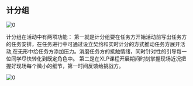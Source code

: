 ## 计分组
![0](../pic/4-15-1.jpg "0")    

计分组在活动中有两项功能：
第一就是计分组要在任务方开始活动前写出任务方的任务安排，在任务进行中可通过设立契约和实时计分的方式推动任务方展开活动,在无形中给任务方添加压力。消磨任务方的抵触情绪，同时针对性的引导每一位同学尽快转化到既定角色中。
第二是在XLP课程开展期间时刻掌握现场近况把握好现场每个微小的细节，第一时间反馈给挑战方。

![0](../pic/4-15-2.jpg "0")   
